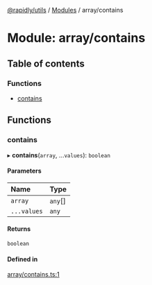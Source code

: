 [@rapidly/utils](../README.md) / [Modules](../modules.md) / array/contains

# Module: array/contains

## Table of contents

### Functions

- [contains](array_contains.md#contains)

## Functions

### contains

▸ **contains**(`array`, ...`values`): `boolean`

#### Parameters

| Name | Type |
| :------ | :------ |
| `array` | `any`[] |
| `...values` | `any` |

#### Returns

`boolean`

#### Defined in

[array/contains.ts:1](https://github.com/canguser/rapidly-utils/blob/09d1022/main/array/contains.ts#L1)
